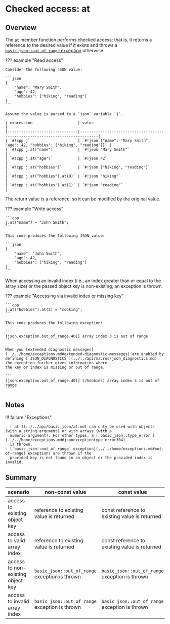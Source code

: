 # Checked access: at

## Overview

The [`at`](../../api/basic_json/at.md) member function performs checked access; that is, it returns a reference to the
desired value if it exists and throws a [`basic_json::out_of_range` exception](../../home/exceptions.md#out-of-range)
otherwise.

??? example "Read access"

    Consider the following JSON value:

    ```json
    {
        "name": "Mary Smith",
        "age": 42,
        "hobbies": ["hiking", "reading"]
    }
    ```

    Assume the value is parsed to a `json` variable `j`.

    | expression                    | value                                                                        |
    |-------------------------------|------------------------------------------------------------------------------|
    | `#!cpp j`                     | `#!json {"name": "Mary Smith", "age": 42, "hobbies": ["hiking", "reading"]}` |
    | `#!cpp j.at("name")`          | `#!json "Mary Smith"`                                                        |
    | `#!cpp j.at("age")`           | `#!json 42`                                                                  |
    | `#!cpp j.at("hobbies")`       | `#!json ["hiking", "reading"]`                                               |
    | `#!cpp j.at("hobbies").at(0)` | `#!json "hiking"`                                                            |
    | `#!cpp j.at("hobbies").at(1)` | `#!json "reading"`                                                           |

The return value is a reference, so it can be modified by the original value.

??? example "Write access"

    ```cpp
    j.at("name") = "John Smith";
    ```

    This code produces the following JSON value:

    ```json
    {
        "name": "John Smith",
        "age": 42,
        "hobbies": ["hiking", "reading"]
    }
    ```

When accessing an invalid index (i.e., an index greater than or equal to the array size) or the passed object key is
non-existing, an exception is thrown.

??? example "Accessing via invalid index or missing key"

    ```cpp
    j.at("hobbies").at(3) = "cooking";
    ```

    This code produces the following exception:

    ```
    [json.exception.out_of_range.401] array index 3 is out of range
    ```

    When you [extended diagnostic messages](../../home/exceptions.md#extended-diagnostic-messages) are enabled by
    defining [`JSON_DIAGNOSTICS`](../../api/macros/json_diagnostics.md), the exception further gives information where
    the key or index is missing or out of range.

    ```
    [json.exception.out_of_range.401] (/hobbies) array index 3 is out of range
    ```

## Notes


!!! failure "Exceptions"

    - [`at`](../../api/basic_json/at.md) can only be used with objects (with a string argument) or with arrays (with a
      numeric argument). For other types, a [`basic_json::type_error`](../../home/exceptions.md#jsonexceptiontype_error304)
      is thrown.
    - [`basic_json::out_of_range` exception](../../home/exceptions.md#out-of-range) exceptions are thrown if the
      provided key is not found in an object or the provided index is invalid.

## Summary

| scenario                          | non-const value                                | const value                                    |
|-----------------------------------|------------------------------------------------|------------------------------------------------|
| access to existing object key     | reference to existing value is returned        | const reference to existing value is returned  |
| access to valid array index       | reference to existing value is returned        | const reference to existing value is returned  |
| access to non-existing object key | `basic_json::out_of_range` exception is thrown | `basic_json::out_of_range` exception is thrown |
| access to invalid array index     | `basic_json::out_of_range` exception is thrown | `basic_json::out_of_range` exception is thrown |
